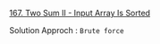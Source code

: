 [167. Two Sum II - Input Array Is Sorted
](https://leetcode.com/problems/two-sum-ii-input-array-is-sorted/)

Solution Approch : `Brute force`